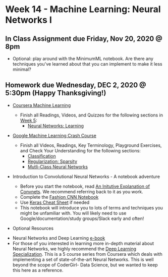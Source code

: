 
# Week 14 - Machine Learning: Neural Networks I
## In Class Assignment due Friday, Nov 20, 2020 @ 8pm
 - Optional: play around with the MinimumML notebook. Are there any techniques you've learned about that you can implement to make it less minimal?


## Homework due Wednesday, DEC 2, 2020 @ 5:30pm (Happy Thanksgiving!)
* [Coursera Machine Learning](https://www.coursera.org/learn/machine-learning) 
    - Finish all Readings, Videos, and Quizzes for the following sections in [Week 5](https://www.coursera.org/learn/machine-learning/home/week/5):
        - [Neural Networks: Learning](https://www.coursera.org/learn/machine-learning/home/week/5)

* [Google Machine Learning Crash Course](https://developers.google.com/machine-learning/crash-course/)
    - Finish all Videos, Readings, Key Terminology, Playground Exercises, and Check Your Understanding for the following sections:
        - [Classification](https://developers.google.com/machine-learning/crash-course/classification/video-lecture)
        - [Regularization: Sparsity](https://developers.google.com/machine-learning/crash-course/regularization-for-sparsity/video-lecture)
        - [Mutli-Class Neural Networks](https://developers.google.com/machine-learning/crash-course/multi-class-neural-networks/video-lecture)

* Introduction to Convolutional Neural Networks - A notebook adventure
    - Before you start the notebook, read [An Initutive Explanation of Convnets](https://ujjwalkarn.me/2016/08/11/intuitive-explanation-convnets/). We recommend referring back to it as you work.
	- Complete the [Fashion CNN Notebook](https://github.com/LaunchCoderGirlSTL/Data-Science-Assignments/blob/master/course_material/week_14/Fashion-CNN-Clean.ipynb)
	- Use [Keras Cheat Sheet](https://s3.amazonaws.com/assets.datacamp.com/blog_assets/Keras_Cheat_Sheet_Python.pdf) if needed
	- This notebook will introduce you to lots of terms and techniques you might be unfamiliar with. You will likely need to use Google/documentation/study groups/Slack early and often!

* Optional Resources
 - Neural Networks and Deep Learning [e-book](http://neuralnetworksanddeeplearning.com/)
 - For those of you interested in learning more in-depth material about Neural Networks, we highly recommend the [Deep Learning Specialization](https://www.coursera.org/specializations/deep-learning). This is a 5 course series from Coursera which deals with implementing a set of state-of-the-art Neural Networks. This is well beyond the scope of CoderGirl- Data Science, but we wanted to keep this here as a reference. 
